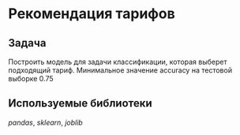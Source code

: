 # Рекомендация тарифов
## Задача
Построить модель для задачи классификации, которая выберет подходящий тариф. 
Минимальное значение accuracy на тестовой выборке 0.75
## Используемые библиотеки
*pandas*, *sklearn*, *joblib*

